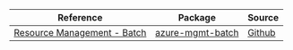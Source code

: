 | Reference | Package | Source |
|---|---|---|
|[Resource Management - Batch](mgmt-batch-readme.md)|[azure-mgmt-batch](https://pypi.org/project/azure-mgmt-batch)|[Github](https://github.com/Azure/azure-sdk-for-python/blob/main/sdk/batch/azure-mgmt-batch)|
